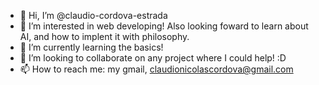 - 👋 Hi, I’m @claudio-cordova-estrada
- 👀 I’m interested in web developing! Also looking foward to learn about AI, and how to implent it with philosophy.
- 🌱 I’m currently learning the basics! 
- 💞️ I’m looking to collaborate on any project where I could help! :D
- 📫 How to reach me: my gmail, claudionicolascordova@gmail.com

<!---
claudio-cordova-estrada/claudio-cordova-estrada is a ✨ special ✨ repository because its `README.md` (this file) appears on your GitHub profile.
You can click the Preview link to take a look at your changes.
- okay
--->
